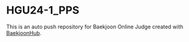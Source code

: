 # HGU24-1_PPS
This is an auto push repository for Baekjoon Online Judge created with [BaekjoonHub](https://github.com/BaekjoonHub/BaekjoonHub).
